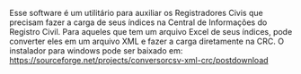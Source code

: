Esse software é um utilitário para auxiliar os Registradores Civis que precisam fazer a carga de seus índices na Central de Informações do Registro Civil. 
Para aqueles que tem um arquivo Excel de seus índices, pode converter eles em um arquivo XML e fazer a carga diretamente na CRC. 
O instalador para windows pode ser baixado em: https://sourceforge.net/projects/conversorcsv-xml-crc/postdownload
